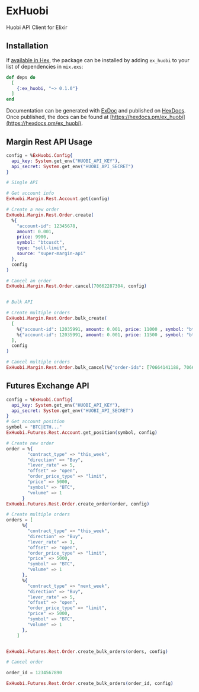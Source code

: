# ExHuobi

Huobi API Client for Elixir

## Installation

If [available in Hex](https://hex.pm/docs/publish), the package can be installed
by adding `ex_huobi` to your list of dependencies in `mix.exs`:

```elixir
def deps do
  [
    {:ex_huobi, "~> 0.1.0"}
  ]
end
```

Documentation can be generated with [ExDoc](https://github.com/elixir-lang/ex_doc)
and published on [HexDocs](https://hexdocs.pm). Once published, the docs can
be found at [https://hexdocs.pm/ex_huobi](https://hexdocs.pm/ex_huobi).


## Margin Rest API Usage

```elixir
config = %ExHuobi.Config{
  api_key: System.get_env("HUOBI_API_KEY"),
  api_secret: System.get_env("HUOBI_API_SECRET")
}

# Single API

# Get account info
ExHuobi.Margin.Rest.Account.get(config)

# Create a new order
ExHuobi.Margin.Rest.Order.create(
  %{
    "account-id": 12345678,
    amount: 0.001,
    price: 9900,
    symbol: "btcusdt",
    type: "sell-limit",
    source: "super-margin-api"
  },
  config
)

# Cancel an order
ExHuobi.Margin.Rest.Order.cancel(70662287304, config)


# Bulk API

# Create multiple orders
ExHuobi.Margin.Rest.Order.bulk_create(
  [
    %{"account-id": 12035991, amount: 0.001, price: 11000 , symbol: "btcusdt", type: "sell-limit", source: "super-margin-api"},
    %{"account-id": 12035991, amount: 0.001, price: 11500 , symbol: "btcusdt", type: "sell-limit", source: "super-margin-api"}
  ],
  config
)

# Cancel multiple orders
ExHuobi.Margin.Rest.Order.bulk_cancel(%{"order-ids": [70664141188, 70664141185]})
```

## Futures Exchange API
```elixir
config = %ExHuobi.Config{
  api_key: System.get_env("HUOBI_API_KEY"),
  api_secret: System.get_env("HUOBI_API_SECRET")
}
# Get account position
symbol = "BTC|ETH..."
ExHuobi.Futures.Rest.Account.get_position(symbol, config)

# Create new order
order = %{
        "contract_type" => "this_week",
        "direction" => "Buy",
        "lever_rate" => 5,
        "offset" => "open",
        "order_price_type" => "limit",
        "price" => 5000,
        "symbol" => "BTC",
        "volume" => 1
      }
ExHuobi.Futures.Rest.Order.create_order(order, config)

# Create multiple orders
orders = [
      %{
        "contract_type" => "this_week",
        "direction" => "Buy",
        "lever_rate" => 1,
        "offset" => "open",
        "order_price_type" => "limit",
        "price" => 5000,
        "symbol" => "BTC",
        "volume" => 1
      },
      %{
        "contract_type" => "next_week",
        "direction" => "Buy",
        "lever_rate" => 5,
        "offset" => "open",
        "order_price_type" => "limit",
        "price" => 5000,
        "symbol" => "BTC",
        "volume" => 1
      },
    ]


ExHuobi.Futures.Rest.Order.create_bulk_orders(orders, config)

# Cancel order

order_id = 1234567890

ExHuobi.Futures.Rest.Order.create_bulk_orders(order_id, config)

```